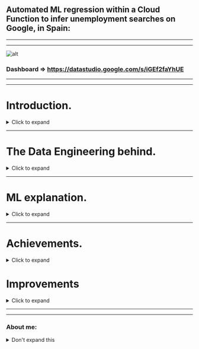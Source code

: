 

## Automated ML regression within a Cloud Function to infer unemployment searches on Google, in Spain:

----------------------------
----------------------------

![alt](output/automated_ml_regression.gif)

### **Dashboard** => https://datastudio.google.com/s/iGEf2faYhUE

-------------------------------------
-------------------------------------

# Introduction.

<details>
  <summary>Click to expand</summary>
  

Taking advantage of a former leisure project ( **https://github.com/albertovpd/automated_etl_google_cloud-social_dashboard** ), I am using the gathered data to feed a ML model with which inferring unemployment searches on Google, in Spain.

The project consists of:

+ Cloud Function A: Loads data from BigQuery tables to Cloud Storage, both in EEUU region. This tables contain requested and filtered info from the Gdelt Project, to analyse online news media in Spain (news section in the automated ETL link).

- Cloud Function B: 
  - Reads the data of Cloud Function A, and other data from a bucket in EU. This bucket contains requested info from Google Trends in Spain (Google searches section in the automated ETL link).
  - Merges datasets with different length and dates.
  - Processes them and creates a column and score for each keyword.
  - Normalizes the final dataset.
  - Associate date with index, but dates are not in the game, so a time series problem was turned into a linear regression one. Check it out the full script explanation here.
  - Performs a Recursive Feature Elimination to select the best 20 features of 130 I have to play with.
  - Apply a linear regression to infer my keyword, in this case, unemployment. 
  - Loads the results in a Cloud Storage bucket.

+ Both Cloud Functions are triggered by Pub/Sub and Scheduler. Scripts can be found here.

+ Weekly loaded to BigQuery tables with Transfer. Some results appended to the existing tables and some overwritten. 

+ Plot the BigQuery tables.

</details>

------------------------------------




# The Data Engineering behind.

<details>
  <summary>Click to expand</summary>

The processes involved are shown in *Introduction*. 

### Schedulers


The ETL with which I'm feeding my project is weekly updated on Mondays. I have no rush so I'll run pipelines on Tuesdays.

- Cloud Function reading tables from BigQuery and loading into Cloud Storage bucket (USA) => 0 1 * * 2 CET (Belgium). Topic => tuesdays-reading-bq
- Cloud Function reading from Cloud Storage, applying my ML regression and delivering data again to Storage (USA) => 0 2 * * 2 CET (Belgium). Topic => reading_from_cs

- Transfer ml_regression-unemployment_inferences => Every Tue at 04:30:00 Europe/Paris => Field delimiter: ,  => Header rows: 1
- Transfer ml_regression-evolution_features => Every Tue at 04:30:00 Europe/Paris => Field delimiter: ,  => Header rows: 1
- Transfer ml_regression-weekly_score => Every Tue at 04:30:00 Europe/Paris => Field delimiter: ,  => Header rows: 1


### Creating tables in BigQuery

Now that my Cloud Function delivered the results to Cloud Storage, I need to load the data into a new dataset in BigQuery (based in USA, as my bucket).

- Create tables for every csv delivered in CS
- Advanced => Header rows to skip:1, comma separated

### Configure Transfers

Once the tables are created is necessary to configure Transfer for weekly automated updates of the tables. Beware of timing, you need to wait more or less 1 hour from loading to Storage, if don't, Transfer won't detect new files.

### Load from BigQuery to Cloud Storage


In **cloud_function_from_bq_to_storage.py** you will find the script, and the *stack overflow* source where I found it.

Extras, configuration:

- Create a CF, name it and choose a processing capacity (study it before configuring the CF, you can have errors for not having enough capacity).
- Configure it with *PUB/SUB*, to activate it through Cloud Scheduler.
- In Advanced, select *Environmental Variables*:
    - Write all of them, keys and values, without declaring *str* type. I mean, without the quotation marks **" "**.
    - In your CF script, replace:

        project_name = "YOUR_PROJECT_ID" 
        bucket_name = "YOUR_BUCKET" 
        dataset_name = "YOUR_DATASET" 
        table_name = "YOUR_TABLE" 

    - By:
    
        project_name = os.getenv("YOUR_PROJECT_ID") 
        bucket_name = os.getenv("YOUR_BUCKET") 
        dataset_name = os.getenv("YOUR_DATASET") 
        table_name = os.getenv("YOUR_TABLE") 


</details>

---------------

# ML explanation. 

<details>
  <summary>Click to expand</summary>

Here **https://github.com/albertovpd/automated_ML_regression/tree/master/cloud_function_ml_regression** you will find the Cloud Function script.


The processing part of the ML Cloud Function is explained in this jupyter in detail => **https://github.com/albertovpd/automated_ML_regression/blob/master/script_explained.ipynb**



My goal was to have the automated pipeline working. Myself from the future will work refactoring the code, perform a better feature selection and optimise everything... Or not, in the end this is a leisure project and the goal is learning. I know now how to do it an also, how to do it way better. Goal accomplished.

</details>

------------------------------

# Achievements.

<details>
  <summary>Click to expand</summary>

The goal was to automate a ML model within a Cloud Function and infer data from a previous ETL. A Cloud Function has 4GB of RAM and 60 seconds of timeout, I felt it like a challenge. 

It was the first upgrade of my ETL. It has a lot of room for improvement, but it runs and delivers somehow coherent results, I am happy for that.  

</details>


# Improvements

<details>
  <summary>Click to expand</summary>

- Cloud Function with ML regression:

The code is redundant. It requires refactoring, a lot.

- The ML part:

I would like to work with a set of fast models and implement them in the Cloud Function, so maybe every week a different model wins. Also, split my data into train/validation/test instead of k-folds for validation.

Instead of performing a multiple linear regression, I want to perform a script in which running a linear regression, multiple times with different targets (it's going to be the same, but it's going to be coded by myself. I know how to do it already and it will be easy and elegant).

</details>

-----------------------------
-----------------------------

### About me:
<details>
  <summary>Don't expand this</summary>

--------------------

- More Gdelt and ETL projects => https://github.com/albertovpd/analysing_world_news_with_Gdelt

- https://www.linkedin.com/in/alberto-vargas-pina/


----------------------

![alt](output/science_dog.webp)

</details>